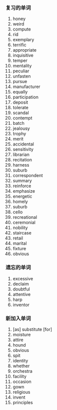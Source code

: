 ### 复习的单词

1. honey
2. weird
3. compute
4. rid
5. exemplary
6. terrific
7. appropriate
8. inquisitive
9. temper
10. mentality
11. peculiar
12. unfasten
13. pursue
14. manufacturer
15. equally
16. participation
17. deposit
18. tolerate
19. scandal
20. contempt
21. batch
22. jealousy
23. trophy
24. merit
25. accidental
26. sensitivity
27. librarian
28. recitation
29. harness
30. suburb
31. correspondent
32. summary
33. reinforce
34. emphasize
35. energetic
36. homely
37. suburb
38. cello
39. recreational
40. ceremonial
41. nobility
42. staircase
43. retail
44. marital
45. fixture
46. obvious



### 遗忘的单词

1. excessive
2. declaim
3. doubtful
4. attentive
5. harp
6. inventor



### 新加入单词

1. [as] substitute [for]
2. moisture
3. attire
4. hound
5. obvious
6. spit
7. identity
8. whether
9. orchestra
10. facility
11. occasion
12. gown
13. religious
14. invent
15. principles
